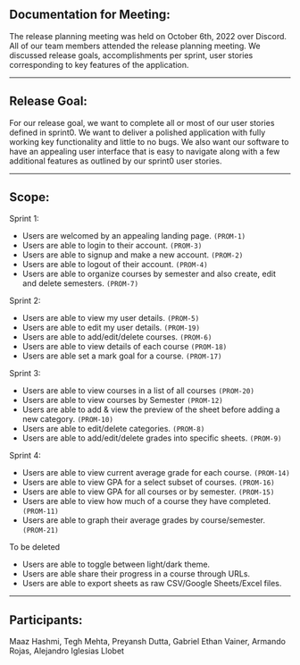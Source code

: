 ## Documentation for Meeting: 

The release planning meeting was held on October 6th, 2022 over Discord. All of our team members attended the release planning meeting. We discussed release goals, accomplishments per sprint, user stories corresponding to key features of the application.

---
## Release Goal: 

For our release goal, we want to complete all or most of our user stories defined in sprint0. We want to deliver a polished application with fully working key functionality and little to no bugs. We also want our software to have an appealing user interface that is easy to navigate along with a few additional features as outlined by our sprint0 user stories.

---
## Scope:

Sprint 1:

- Users are welcomed by an appealing landing page. `(PROM-1)`
- Users are able to login to their account. `(PROM-3)`
- Users are able to signup and make a new account. `(PROM-2)`
- Users are able to logout of their account. `(PROM-4)`
- Users are able to organize courses by semester and also create, edit and delete semesters. `(PROM-7)`


Sprint 2:
- Users are able to view my user details. `(PROM-5)`
- Users are able to edit my user details. `(PROM-19)`
- Users are able to add/edit/delete courses. `(PROM-6)`
- Users are able to view details of each course `(PROM-18)`
- Users are able set a mark goal for a course. `(PROM-17)`

Sprint 3:
- Users are able to view courses in a list of all courses `(PROM-20)`
- Users are able to view courses by Semester `(PROM-12)`
- Users are able to add & view the preview of the sheet before adding a new category. `(PROM-10)`
- Users are able to edit/delete categories. `(PROM-8)`
- Users are able to add/edit/delete grades into specific sheets. `(PROM-9)`


Sprint 4:
- Users are able to view current average grade for each course. `(PROM-14)`
- Users are able to view GPA for a select subset of courses. `(PROM-16)`
- Users are able to view GPA for all courses or by semester. `(PROM-15)`
- Users are able to view how much of a course they have completed. `(PROM-11)`
- Users are able to graph their average grades by course/semester. `(PROM-21)`


To be deleted
- Users are able to toggle between light/dark theme. 
- Users are able share their progress in a course through URLs. 
- Users are able to export sheets as raw CSV/Google Sheets/Excel files. 

---
## Participants: 

Maaz Hashmi, Tegh Mehta, Preyansh Dutta, Gabriel Ethan Vainer, Armando Rojas, Alejandro Iglesias Llobet
